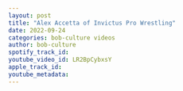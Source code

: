 ```yaml
---
layout: post
title: "Alex Accetta of Invictus Pro Wrestling"
date: 2022-09-24
categories: bob-culture videos
author: bob-culture
spotify_track_id: 
youtube_video_id: LR2BpCybxsY
apple_track_id: 
youtube_metadata: 
---
```

